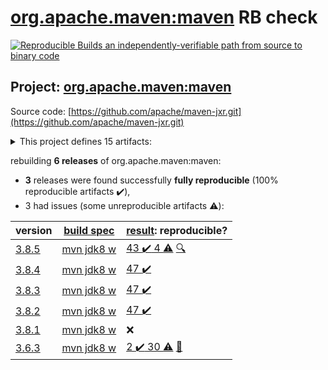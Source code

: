 [org.apache.maven:maven](https://search.maven.org/artifact/org.apache.maven/maven/) RB check
=======

[![Reproducible Builds](https://reproducible-builds.org/images/logos/rb.svg) an independently-verifiable path from source to binary code](https://reproducible-builds.org/)

## Project: [org.apache.maven:maven](https://search.maven.org/artifact/org.apache.maven/maven/)

Source code: [https://github.com/apache/maven-jxr.git](https://github.com/apache/maven-jxr.git)

<details><summary>This project defines 15 artifacts:</summary>

* [org.apache.maven:apache-maven](https://search.maven.org/artifact/org.apache.maven/apache-maven/)
* [org.apache.maven:maven](https://search.maven.org/artifact/org.apache.maven/maven/)
* [org.apache.maven:maven-artifact](https://search.maven.org/artifact/org.apache.maven/maven-artifact/)
* [org.apache.maven:maven-builder-support](https://search.maven.org/artifact/org.apache.maven/maven-builder-support/)
* [org.apache.maven:maven-compat](https://search.maven.org/artifact/org.apache.maven/maven-compat/)
* [org.apache.maven:maven-core](https://search.maven.org/artifact/org.apache.maven/maven-core/)
* [org.apache.maven:maven-embedder](https://search.maven.org/artifact/org.apache.maven/maven-embedder/)
* [org.apache.maven:maven-model](https://search.maven.org/artifact/org.apache.maven/maven-model/)
* [org.apache.maven:maven-model-builder](https://search.maven.org/artifact/org.apache.maven/maven-model-builder/)
* [org.apache.maven:maven-plugin-api](https://search.maven.org/artifact/org.apache.maven/maven-plugin-api/)
* [org.apache.maven:maven-repository-metadata](https://search.maven.org/artifact/org.apache.maven/maven-repository-metadata/)
* [org.apache.maven:maven-resolver-provider](https://search.maven.org/artifact/org.apache.maven/maven-resolver-provider/)
* [org.apache.maven:maven-settings](https://search.maven.org/artifact/org.apache.maven/maven-settings/)
* [org.apache.maven:maven-settings-builder](https://search.maven.org/artifact/org.apache.maven/maven-settings-builder/)
* [org.apache.maven:maven-slf4j-provider](https://search.maven.org/artifact/org.apache.maven/maven-slf4j-provider/)
</details>

rebuilding **6 releases** of org.apache.maven:maven:
- **3** releases were found successfully **fully reproducible** (100% reproducible artifacts :heavy_check_mark:),
- 3 had issues (some unreproducible artifacts :warning:):

| version | [build spec](BUILDSPEC.md) | [result](https://reproducible-builds.org/docs/jvm/): reproducible? |
| -- | --------- | ------ |
| [3.8.5](https://search.maven.org/artifact/org.apache.maven/maven/3.8.5/pom) | [mvn jdk8 w](maven-3.8.5.buildspec) | [43 :heavy_check_mark:  4 :warning:](maven-3.8.5.buildcompare) [:mag:](maven-3.8.5.diffoscope) |
| [3.8.4](https://search.maven.org/artifact/org.apache.maven/maven/3.8.4/pom) | [mvn jdk8 w](maven-3.8.4.buildspec) | [47 :heavy_check_mark: ](maven-3.8.4.buildcompare) |
| [3.8.3](https://search.maven.org/artifact/org.apache.maven/maven/3.8.3/pom) | [mvn jdk8 w](maven-3.8.3.buildspec) | [47 :heavy_check_mark: ](maven-3.8.3.buildcompare) |
| [3.8.2](https://search.maven.org/artifact/org.apache.maven/maven/3.8.2/pom) | [mvn jdk8 w](maven-3.8.2.buildspec) | [47 :heavy_check_mark: ](maven-3.8.2.buildcompare) |
| [3.8.1](https://search.maven.org/artifact/org.apache.maven/maven/3.8.1/pom) | [mvn jdk8 w](maven-3.8.1.buildspec) | :x: |
| [3.6.3](https://search.maven.org/artifact/org.apache.maven/maven/3.6.3/pom) | [mvn jdk8 w](maven-3.6.3.buildspec) | [2 :heavy_check_mark:  30 :warning:](apache-maven-3.6.3.buildcompare) [:memo:](https://issues.apache.org/jira/browse/MNG-6859) |
